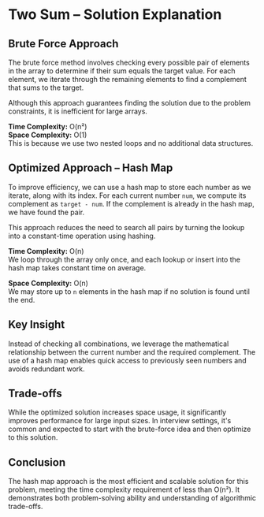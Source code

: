 # Two Sum – Solution Explanation

## Brute Force Approach

The brute force method involves checking every possible pair of elements in the array to determine if their sum equals the target value. For each element, we iterate through the remaining elements to find a complement that sums to the target.

Although this approach guarantees finding the solution due to the problem constraints, it is inefficient for large arrays.

**Time Complexity:** O(n²)  
**Space Complexity:** O(1)  
This is because we use two nested loops and no additional data structures.

## Optimized Approach – Hash Map

To improve efficiency, we can use a hash map to store each number as we iterate, along with its index. For each current number `num`, we compute its complement as `target - num`. If the complement is already in the hash map, we have found the pair.

This approach reduces the need to search all pairs by turning the lookup into a constant-time operation using hashing.

**Time Complexity:** O(n)  
We loop through the array only once, and each lookup or insert into the hash map takes constant time on average.

**Space Complexity:** O(n)  
We may store up to `n` elements in the hash map if no solution is found until the end.

## Key Insight

Instead of checking all combinations, we leverage the mathematical relationship between the current number and the required complement. The use of a hash map enables quick access to previously seen numbers and avoids redundant work.

## Trade-offs

While the optimized solution increases space usage, it significantly improves performance for large input sizes. In interview settings, it's common and expected to start with the brute-force idea and then optimize to this solution.

## Conclusion

The hash map approach is the most efficient and scalable solution for this problem, meeting the time complexity requirement of less than O(n²). It demonstrates both problem-solving ability and understanding of algorithmic trade-offs.
